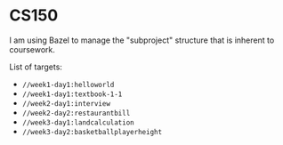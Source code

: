 # CS150

I am using Bazel to manage the "subproject" structure that is inherent to
coursework.

List of targets:
- `//week1-day1:helloworld`
- `//week1-day1:textbook-1-1`
- `//week2-day1:interview`
- `//week2-day2:restaurantbill`
- `//week3-day1:landcalculation`
- `//week3-day2:basketballplayerheight`
